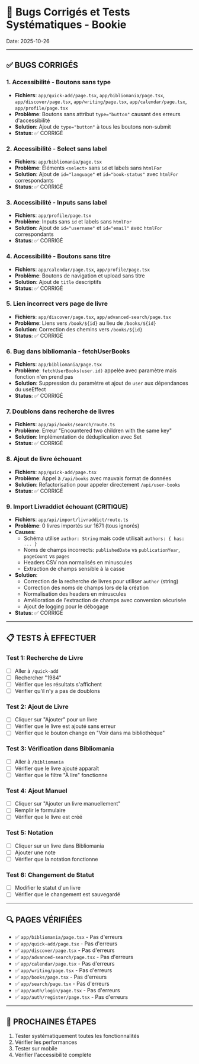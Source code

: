 # 🐛 Bugs Corrigés et Tests Systématiques - Bookie

Date: 2025-10-26

---

## ✅ BUGS CORRIGÉS

### 1. **Accessibilité - Boutons sans type**
- **Fichiers**: `app/quick-add/page.tsx`, `app/bibliomania/page.tsx`, `app/discover/page.tsx`, `app/writing/page.tsx`, `app/calendar/page.tsx`, `app/profile/page.tsx`
- **Problème**: Boutons sans attribut `type="button"` causant des erreurs d'accessibilité
- **Solution**: Ajout de `type="button"` à tous les boutons non-submit
- **Status**: ✅ CORRIGÉ

### 2. **Accessibilité - Select sans label**
- **Fichiers**: `app/bibliomania/page.tsx`
- **Problème**: Éléments `<select>` sans `id` et labels sans `htmlFor`
- **Solution**: Ajout de `id="language"` et `id="book-status"` avec `htmlFor` correspondants
- **Status**: ✅ CORRIGÉ

### 3. **Accessibilité - Inputs sans label**
- **Fichiers**: `app/profile/page.tsx`
- **Problème**: Inputs sans `id` et labels sans `htmlFor`
- **Solution**: Ajout de `id="username"` et `id="email"` avec `htmlFor` correspondants
- **Status**: ✅ CORRIGÉ

### 4. **Accessibilité - Boutons sans titre**
- **Fichiers**: `app/calendar/page.tsx`, `app/profile/page.tsx`
- **Problème**: Boutons de navigation et upload sans titre
- **Solution**: Ajout de `title` descriptifs
- **Status**: ✅ CORRIGÉ

### 5. **Lien incorrect vers page de livre**
- **Fichiers**: `app/discover/page.tsx`, `app/advanced-search/page.tsx`
- **Problème**: Liens vers `/book/${id}` au lieu de `/books/${id}`
- **Solution**: Correction des chemins vers `/books/${id}`
- **Status**: ✅ CORRIGÉ

### 6. **Bug dans bibliomania - fetchUserBooks**
- **Fichiers**: `app/bibliomania/page.tsx`
- **Problème**: `fetchUserBooks(user.id)` appelée avec paramètre mais fonction n'en prend pas
- **Solution**: Suppression du paramètre et ajout de `user` aux dépendances du useEffect
- **Status**: ✅ CORRIGÉ

### 7. **Doublons dans recherche de livres**
- **Fichiers**: `app/api/books/search/route.ts`
- **Problème**: Erreur "Encountered two children with the same key"
- **Solution**: Implémentation de déduplication avec Set
- **Status**: ✅ CORRIGÉ

### 8. **Ajout de livre échouant**
- **Fichiers**: `app/quick-add/page.tsx`
- **Problème**: Appel à `/api/books` avec mauvais format de données
- **Solution**: Refactorisation pour appeler directement `/api/user-books`
- **Status**: ✅ CORRIGÉ

### 9. **Import Livraddict échouant (CRITIQUE)**
- **Fichiers**: `app/api/import/livraddict/route.ts`
- **Problème**: 0 livres importés sur 1671 (tous ignorés)
- **Causes**:
  - Schéma utilise `author: String` mais code utilisait `authors: { has: ... }`
  - Noms de champs incorrects: `publishedDate` vs `publicationYear`, `pageCount` vs `pages`
  - Headers CSV non normalisés en minuscules
  - Extraction de champs sensible à la casse
- **Solution**:
  - Correction de la recherche de livres pour utiliser `author` (string)
  - Correction des noms de champs lors de la création
  - Normalisation des headers en minuscules
  - Amélioration de l'extraction de champs avec conversion sécurisée
  - Ajout de logging pour le débogage
- **Status**: ✅ CORRIGÉ

---

## 📋 TESTS À EFFECTUER

### Test 1: Recherche de Livre
- [ ] Aller à `/quick-add`
- [ ] Rechercher "1984"
- [ ] Vérifier que les résultats s'affichent
- [ ] Vérifier qu'il n'y a pas de doublons

### Test 2: Ajout de Livre
- [ ] Cliquer sur "Ajouter" pour un livre
- [ ] Vérifier que le livre est ajouté sans erreur
- [ ] Vérifier que le bouton change en "Voir dans ma bibliothèque"

### Test 3: Vérification dans Bibliomania
- [ ] Aller à `/bibliomania`
- [ ] Vérifier que le livre ajouté apparaît
- [ ] Vérifier que le filtre "À lire" fonctionne

### Test 4: Ajout Manuel
- [ ] Cliquer sur "Ajouter un livre manuellement"
- [ ] Remplir le formulaire
- [ ] Vérifier que le livre est créé

### Test 5: Notation
- [ ] Cliquer sur un livre dans Bibliomania
- [ ] Ajouter une note
- [ ] Vérifier que la notation fonctionne

### Test 6: Changement de Statut
- [ ] Modifier le statut d'un livre
- [ ] Vérifier que le changement est sauvegardé

---

## 🔍 PAGES VÉRIFIÉES

- ✅ `app/bibliomania/page.tsx` - Pas d'erreurs
- ✅ `app/quick-add/page.tsx` - Pas d'erreurs
- ✅ `app/discover/page.tsx` - Pas d'erreurs
- ✅ `app/advanced-search/page.tsx` - Pas d'erreurs
- ✅ `app/calendar/page.tsx` - Pas d'erreurs
- ✅ `app/writing/page.tsx` - Pas d'erreurs
- ✅ `app/books/page.tsx` - Pas d'erreurs
- ✅ `app/search/page.tsx` - Pas d'erreurs
- ✅ `app/auth/login/page.tsx` - Pas d'erreurs
- ✅ `app/auth/register/page.tsx` - Pas d'erreurs

---

## 🚀 PROCHAINES ÉTAPES

1. Tester systématiquement toutes les fonctionnalités
2. Vérifier les performances
3. Tester sur mobile
4. Vérifier l'accessibilité complète

